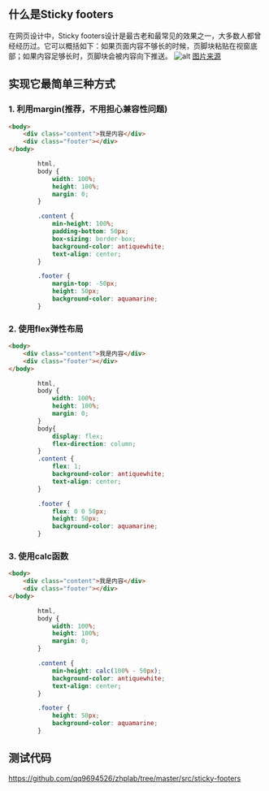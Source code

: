 ## 什么是Sticky footers
在网页设计中，Sticky footers设计是最古老和最常见的效果之一，大多数人都曾经经历过。它可以概括如下：如果页面内容不够长的时候，页脚块粘贴在视窗底部；如果内容足够长时，页脚块会被内容向下推送。
![alt](http://pic.caibaojian.com/uploads/2016/06/sticky-footer.png)
[图片来源](http://caibaojian.com/css-5-ways-sticky-footer.html)

## 实现它最简单三种方式
### 1. 利用margin(推荐，不用担心兼容性问题)
```html
<body>
    <div class="content">我是内容</div>
    <div class="footer"></div>
</body>
```
```css
        html,
        body {
            width: 100%;
            height: 100%;
            margin: 0;
        }

        .content {
            min-height: 100%;
            padding-bottom: 50px;
            box-sizing: border-box;
            background-color: antiquewhite;
            text-align: center;
        }

        .footer {
            margin-top: -50px;
            height: 50px;
            background-color: aquamarine;
        }
```
### 2. 使用flex弹性布局
```html
<body>
    <div class="content">我是内容</div>
    <div class="footer"></div>
</body>
```
```css
        html,
        body {
            width: 100%;
            height: 100%;
            margin: 0;
        }
        body{
            display: flex;
            flex-direction: column;
        }
        .content {
            flex: 1;
            background-color: antiquewhite;
            text-align: center;
        }

        .footer {
            flex: 0 0 50px;
            height: 50px;
            background-color: aquamarine;
        }
```
### 3. 使用calc函数
```html
<body>
    <div class="content">我是内容</div>
    <div class="footer"></div>
</body>
```
```css
        html,
        body {
            width: 100%;
            height: 100%;
            margin: 0;
        }

        .content {
            min-height: calc(100% - 50px);
            background-color: antiquewhite;
            text-align: center;
        }

        .footer {
            height: 50px;
            background-color: aquamarine;
        }
```
## 测试代码   
https://github.com/qq9694526/zhplab/tree/master/src/sticky-footers
